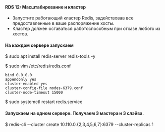 #### RDS 12: Масштабирование и кластер

- Запустите работающий кластер Redis, задействовав все предоставленные в ваше распоряжение хосты.
- Кластер должен оставаться работоспособным при отказе любого из хостов.



#### На каждом сервере запускаем
$ sudo apt install redis-server redis-tools -y

$ sudo vim /etc/redis/redis.conf
```
bind 0.0.0.0
appendonly yes
cluster-enabled yes
cluster-config-file nodes-6379.conf
cluster-node-timeout 15000
```
$ sudo systemctl restart redis.service

#### Запускаем на одном сервере. Получаем 3 мастера и 3 слэйва.
$ redis-cli --cluster create 10.110.0.{2,3,4,5,6,7}:6379 --cluster-replicas 1
